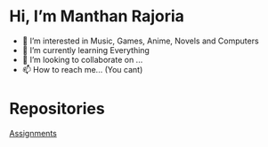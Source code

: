 # Hi, I’m Manthan Rajoria
- 👀 I’m interested in Music, Games, Anime, Novels and Computers
- 🌱 I’m currently learning Everything
- 💞️ I’m looking to collaborate on ...
- 📫 How to reach me... (You cant)

# Repositories
[Assignments](https://github.com/metacube-manthan-rajoria/Assignments)
